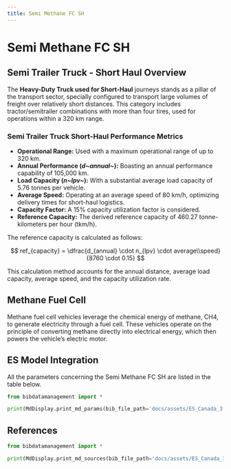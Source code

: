 ```yaml
---
title: Semi Methane FC SH
---
```


# Semi Methane FC SH

## Semi Trailer Truck - Short Haul Overview

The **Heavy-Duty Truck used for Short-Haul** journeys stands as a pillar
of the transport sector, specially configured to transport large volumes
of freight over relatively short distances. This category includes
tractor/semitrailer combinations with more than four tires, used for
operations within a 320 km range.

### Semi Trailer Truck Short-Haul Performance Metrics

- **Operational Range:** Used with a maximum operational range of up
  to 320 km.
- **Annual Performance (*d~annual~*):** Boasting
  an annual performance capability of 105,000 km.
- **Load Capacity (*n~lpv~*):** With a substantial
  average load capacity of 5.76 tonnes per vehicle.
- **Average Speed:** Operating at an average speed of 80 km/h,
  optimizing delivery times for short-haul logistics.
- **Capacity Factor:** A 15% capacity utilization factor is
  considered.
- **Reference Capacity:** The derived reference capacity of 460.27
  tonne-kilometers per hour (tkm/h).

The reference capacity is calculated as follows:

$$
ref_{capacity} = \dfrac{d_{annual} \cdot n_{lpv} \cdot average\\speed}{8760 \cdot 0.15}
$$

This calculation method accounts for the annual distance, average load
capacity, average speed, and the capacity utilization rate.

## Methane Fuel Cell

Methane fuel cell vehicles leverage the chemical energy of methane, CH4,
to generate electricity through a fuel cell. These vehicles operate on
the principle of converting methane directly into electrical energy,
which then powers the vehicle’s electric motor.

## ES Model Integration

All the parameters concerning the Semi Methane FC SH are listed in the
table below.

```python exec="on"
from bibdatamanagement import *

print(MdDisplay.print_md_params(bib_file_path='docs/assets/ES_Canada_3.bib',filter_entry='SEMI_SH_FC_CH4'))
```

## References

```python exec="on"
from bibdatamanagement import *

print(MdDisplay.print_md_sources(bib_file_path='docs/assets/ES_Canada_3.bib',filter_entry='SEMI_SH_FC_CH4'))
```
